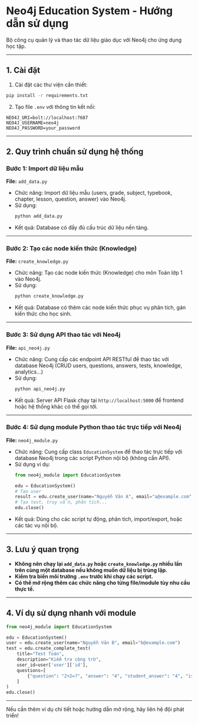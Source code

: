 # Neo4j Education System - Hướng dẫn sử dụng

Bộ công cụ quản lý và thao tác dữ liệu giáo dục với Neo4j cho ứng dụng học tập.

---

## 1. Cài đặt

1. Cài đặt các thư viện cần thiết:

```bash
pip install -r requirements.txt
```

2. Tạo file `.env` với thông tin kết nối:

```
NEO4J_URI=bolt://localhost:7687
NEO4J_USERNAME=neo4j
NEO4J_PASSWORD=your_password
```

---

## 2. Quy trình chuẩn sử dụng hệ thống

### Bước 1: Import dữ liệu mẫu

**File:** `add_data.py`

- Chức năng: Import dữ liệu mẫu (users, grade, subject, typebook, chapter, lesson, question, answer) vào Neo4j.
- Sử dụng:
  ```bash
  python add_data.py
  ```
- Kết quả: Database có đầy đủ cấu trúc dữ liệu nền tảng.

---

### Bước 2: Tạo các node kiến thức (Knowledge)

**File:** `create_knowledge.py`

- Chức năng: Tạo các node kiến thức (Knowledge) cho môn Toán lớp 1 vào Neo4j.
- Sử dụng:
  ```bash
  python create_knowledge.py
  ```
- Kết quả: Database có thêm các node kiến thức phục vụ phân tích, gán kiến thức cho học sinh.

---

### Bước 3: Sử dụng API thao tác với Neo4j

**File:** `api_neo4j.py`

- Chức năng: Cung cấp các endpoint API RESTful để thao tác với database Neo4j (CRUD users, questions, answers, tests, knowledge, analytics...)
- Sử dụng:
  ```bash
  python api_neo4j.py
  ```
- Kết quả: Server API Flask chạy tại `http://localhost:5000` để frontend hoặc hệ thống khác có thể gọi tới.

---

### Bước 4: Sử dụng module Python thao tác trực tiếp với Neo4j

**File:** `neo4j_module.py`

- Chức năng: Cung cấp class `EducationSystem` để thao tác trực tiếp với database Neo4j trong các script Python nội bộ (không cần API).
- Sử dụng ví dụ:
  ```python
  from neo4j_module import EducationSystem

  edu = EducationSystem()
  # Tạo user
  result = edu.create_user(name="Nguyễn Văn A", email="a@example.com")
  # Tạo test, truy vấn, phân tích...
  edu.close()
  ```
- Kết quả: Dùng cho các script tự động, phân tích, import/export, hoặc các tác vụ nội bộ.

---

## 3. Lưu ý quan trọng

- **Không nên chạy lại `add_data.py` hoặc `create_knowledge.py` nhiều lần trên cùng một database nếu không muốn dữ liệu bị trùng lặp.**
- **Kiểm tra biến môi trường `.env` trước khi chạy các script.**
- **Có thể mở rộng thêm các chức năng cho từng file/module tùy nhu cầu thực tế.**

---

## 4. Ví dụ sử dụng nhanh với module

```python
from neo4j_module import EducationSystem

edu = EducationSystem()
user = edu.create_user(name="Nguyễn Văn B", email="b@example.com")
test = edu.create_complete_test(
    title="Test Toán",
    description="Kiểm tra cộng trừ",
    user_id=user['user']['id'],
    questions=[
        {"question": "2+2=?", "answer": "4", "student_answer": "4", "is_correct": True}
    ]
)
edu.close()
```

---

Nếu cần thêm ví dụ chi tiết hoặc hướng dẫn mở rộng, hãy liên hệ đội phát triển!
